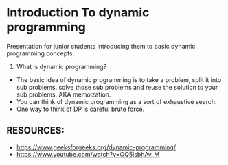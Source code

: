 # Introduction To dynamic programming
Presentation for junior students introducing them to basic dynamic programming concepts.

1. What is dynamic programming?
  - The basic idea of dynamic programming is to take a problem, split it into sub problems. solve those sub problems and reuse the solution to your sub problems. AKA memoization.
  - You can think of dynamic programming as a sort of exhaustive search.
  - One way to think of DP is careful brute force.

## RESOURCES:
 - https://www.geeksforgeeks.org/dynamic-programming/
 - https://www.youtube.com/watch?v=OQ5jsbhAv_M
